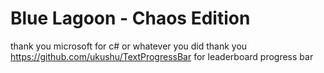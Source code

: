 # Blue Lagoon - Chaos Edition
thank you microsoft for c# or whatever you did
thank you https://github.com/ukushu/TextProgressBar for leaderboard progress bar